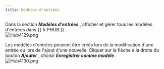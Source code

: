 ```yaml
---
title: Modèles d'entrées
---
```

Dans la section ***Modèles d'entrées*** , afficher et gérer tous les modèles d'entrées dans {{ fr.PHUB }} .  
![Hub4129.png](/img/fr/hub/Hub4129.png) 

Les modèles d'entrées peuvent être créés lors de la modification d'une entrée ou lors de l'ajout d'une nouvelle. Cliquer sur la flèche à la droite du bouton ***Ajouter*** , choisir ***Enregistrer comme modèle*** .  
![Hub4130.png](/img/fr/hub/Hub4130.png) 

